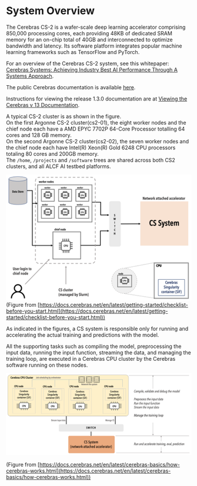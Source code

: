 # System Overview

The Cerebras CS-2 is a wafer-scale deep learning accelerator comprising 850,000 processing cores, each providing 48KB of dedicated SRAM memory for an on-chip total of 40GB and interconnected to optimize bandwidth and latency. Its software platform integrates popular machine learning frameworks such as TensorFlow and PyTorch.

For an overview of the Cerebras CS-2 system, see this whitepaper:
<a href="https://f.hubspotusercontent30.net/hubfs/8968533/Cerebras-CS-2-Whitepaper.pdf">Cerebras Systems: Achieving Industry Best AI Performance Through A Systems Approach</a>.

The public Cerebras documentation is available [here](https://docs.cerebras.net/en/latest/index.html).

Instructions for viewing the release 1.3.0 documentation are at [Viewing the Cerebras v 13 Documentation](Miscellaneous.md#viewing-the-cerebras-v-13-documentation).

A typical CS-2 cluster is as shown in the figure.<br>
On the first Argonne CS-2 cluster(cs2-01), the eight worker nodes and the chief node each have a AMD EPYC 7702P 64-Core Processor totalling 64 cores and 128 GB memory.<br>
On the second Argonne CS-2 cluster(cs2-02), the seven worker nodes and the chief node each have Intel(R) Xeon(R) Gold 6248 CPU processors totaling 80 cores and 200GB memory.<br>
The `/home`, `/projects` and `/software` trees are shared across both CS2 clusters, and all ALCF AI testbed platforms.

![CS-2 cluster figure](./cs-getting-started.png)
(Figure from
[https://docs.cerebras.net/en/latest/getting-started/checklist-before-you-start.html](https://docs.cerebras.net/en/latest/getting-started/checklist-before-you-start.html))

As indicated in the figures, a CS system is responsible only for running and accelerating the actual training and predictions with the model.

All the supporting tasks such as compiling the model, preprocessing the input data, running the input function, streaming the data, and managing the training loop, are executed in a Cerebras CPU cluster by the Cerebras software running on these nodes.

![Programming model](./compile-vs-run.png)
<!---https://docs.cerebras.net/en/latest/_images/compile-vs-run.png-->
(Figure from [https://docs.cerebras.net/en/latest/cerebras-basics/how-cerebras-works.html](https://docs.cerebras.net/en/latest/cerebras-basics/how-cerebras-works.html))
